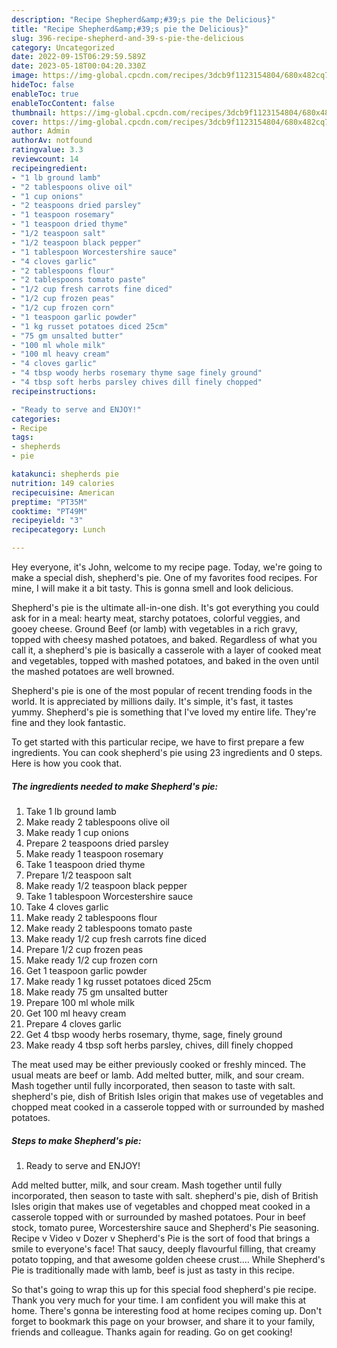 ```yaml
---
description: "Recipe Shepherd&amp;#39;s pie the Delicious}"
title: "Recipe Shepherd&amp;#39;s pie the Delicious}"
slug: 396-recipe-shepherd-and-39-s-pie-the-delicious
category: Uncategorized
date: 2022-09-15T06:29:59.589Z
date: 2023-05-18T00:04:20.330Z
image: https://img-global.cpcdn.com/recipes/3dcb9f1123154804/680x482cq70/shepherds-pie-recipe-main-photo.jpg
hideToc: false
enableToc: true
enableTocContent: false
thumbnail: https://img-global.cpcdn.com/recipes/3dcb9f1123154804/680x482cq70/shepherds-pie-recipe-main-photo.jpg
cover: https://img-global.cpcdn.com/recipes/3dcb9f1123154804/680x482cq70/shepherds-pie-recipe-main-photo.jpg
author: Admin
authorAv: notfound
ratingvalue: 3.3
reviewcount: 14
recipeingredient:
- "1 lb ground lamb"
- "2 tablespoons olive oil"
- "1 cup onions"
- "2 teaspoons dried parsley"
- "1 teaspoon rosemary"
- "1 teaspoon dried thyme"
- "1/2 teaspoon salt"
- "1/2 teaspoon black pepper"
- "1 tablespoon Worcestershire sauce"
- "4 cloves garlic"
- "2 tablespoons flour"
- "2 tablespoons tomato paste"
- "1/2 cup fresh carrots fine diced"
- "1/2 cup frozen peas"
- "1/2 cup frozen corn"
- "1 teaspoon garlic powder"
- "1 kg russet potatoes diced 25cm"
- "75 gm unsalted butter"
- "100 ml whole milk"
- "100 ml heavy cream"
- "4 cloves garlic"
- "4 tbsp woody herbs rosemary thyme sage finely ground"
- "4 tbsp soft herbs parsley chives dill finely chopped"
recipeinstructions:

- "Ready to serve and ENJOY!"
categories:
- Recipe
tags:
- shepherds
- pie

katakunci: shepherds pie 
nutrition: 149 calories
recipecuisine: American
preptime: "PT35M"
cooktime: "PT49M"
recipeyield: "3"
recipecategory: Lunch

---
```



Hey everyone, it's John, welcome to my recipe page. Today, we're going to make a special dish, shepherd&#39;s pie. One of my favorites food recipes. For mine, I will make it a bit tasty. This is gonna smell and look delicious.

Shepherd&#39;s pie is the ultimate all-in-one dish. It&#39;s got everything you could ask for in a meal: hearty meat, starchy potatoes, colorful veggies, and gooey cheese. Ground Beef (or lamb) with vegetables in a rich gravy, topped with cheesy mashed potatoes, and baked. Regardless of what you call it, a shepherd&#39;s pie is basically a casserole with a layer of cooked meat and vegetables, topped with mashed potatoes, and baked in the oven until the mashed potatoes are well browned.

Shepherd&#39;s pie is one of the most popular of recent trending foods in the world. It is appreciated by millions daily. It's simple, it's fast, it tastes yummy. Shepherd&#39;s pie is something that I've loved my entire life. They're fine and they look fantastic.


To get started with this particular recipe, we have to first prepare a few ingredients. You can cook shepherd&#39;s pie using 23 ingredients and 0 steps. Here is how you cook that.

<!--inarticleads1-->

##### The ingredients needed to make Shepherd&#39;s pie:

1. Take 1 lb ground lamb
1. Make ready 2 tablespoons olive oil
1. Make ready 1 cup onions
1. Prepare 2 teaspoons dried parsley
1. Make ready 1 teaspoon rosemary
1. Take 1 teaspoon dried thyme
1. Prepare 1/2 teaspoon salt
1. Make ready 1/2 teaspoon black pepper
1. Take 1 tablespoon Worcestershire sauce
1. Take 4 cloves garlic
1. Make ready 2 tablespoons flour
1. Make ready 2 tablespoons tomato paste
1. Make ready 1/2 cup fresh carrots fine diced
1. Prepare 1/2 cup frozen peas
1. Make ready 1/2 cup frozen corn
1. Get 1 teaspoon garlic powder
1. Make ready 1 kg russet potatoes diced 25cm
1. Make ready 75 gm unsalted butter
1. Prepare 100 ml whole milk
1. Get 100 ml heavy cream
1. Prepare 4 cloves garlic
1. Get 4 tbsp woody herbs rosemary, thyme, sage, finely ground
1. Make ready 4 tbsp soft herbs parsley, chives, dill finely chopped


The meat used may be either previously cooked or freshly minced. The usual meats are beef or lamb. Add melted butter, milk, and sour cream. Mash together until fully incorporated, then season to taste with salt. shepherd&#39;s pie, dish of British Isles origin that makes use of vegetables and chopped meat cooked in a casserole topped with or surrounded by mashed potatoes. 

<!--inarticleads2-->

##### Steps to make Shepherd&#39;s pie:


1. Ready to serve and ENJOY!

Add melted butter, milk, and sour cream. Mash together until fully incorporated, then season to taste with salt. shepherd&#39;s pie, dish of British Isles origin that makes use of vegetables and chopped meat cooked in a casserole topped with or surrounded by mashed potatoes. Pour in beef stock, tomato puree, Worcestershire sauce and Shepherd&#39;s Pie seasoning. Recipe v Video v Dozer v Shepherd&#39;s Pie is the sort of food that brings a smile to everyone&#39;s face! That saucy, deeply flavourful filling, that creamy potato topping, and that awesome golden cheese crust.… While Shepherd&#39;s Pie is traditionally made with lamb, beef is just as tasty in this recipe. 

So that's going to wrap this up for this special food shepherd&#39;s pie recipe. Thank you very much for your time. I am confident you will make this at home. There's gonna be interesting food at home recipes coming up. Don't forget to bookmark this page on your browser, and share it to your family, friends and colleague. Thanks again for reading. Go on get cooking!
